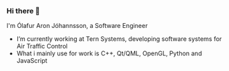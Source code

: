 ### Hi there 👋 

I'm Ólafur Aron Jóhannsson, a Software Engineer

- I’m currently working at Tern Systems, developing software systems for Air Traffic Control
- What i mainly use for work is C++, Qt/QML, OpenGL, Python and JavaScript

<!--
**olafurjohannsson/olafurjohannsson** is a ✨ _special_ ✨ repository because its `README.md` (this file) appears on your GitHub profile.

Here are some ideas to get you started:

- 
- 🌱 I’m currently learning ...
- 👯 I’m looking to collaborate on ...
- 🤔 I’m looking for help with ...
- 💬 Ask me about ...
- 📫 How to reach me: ...
- 😄 Pronouns: ...
- ⚡ Fun fact: ...
-->
